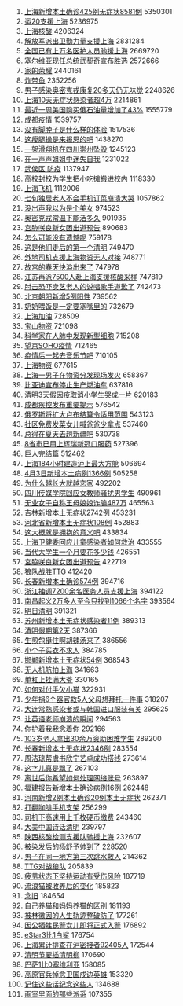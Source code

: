 1. [上海新增本土确诊425例无症状8581例](https://s.weibo.com//weibo?q=%23%E4%B8%8A%E6%B5%B7%E6%96%B0%E5%A2%9E%E6%9C%AC%E5%9C%9F%E7%A1%AE%E8%AF%8A425%E4%BE%8B%E6%97%A0%E7%97%87%E7%8A%B68581%E4%BE%8B%23&Refer=top) 5350301
2. [运20支援上海](https://s.weibo.com//weibo?q=%E8%BF%9020%E6%94%AF%E6%8F%B4%E4%B8%8A%E6%B5%B7&Refer=top) 5236975
3. [上海核酸](https://s.weibo.com//weibo?q=%23%E4%B8%8A%E6%B5%B7%E6%A0%B8%E9%85%B8%23&Refer=top) 4206324
4. [解放军派出卫勤力量支援上海](https://s.weibo.com//weibo?q=%23%E8%A7%A3%E6%94%BE%E5%86%9B%E6%B4%BE%E5%87%BA%E5%8D%AB%E5%8B%A4%E5%8A%9B%E9%87%8F%E6%94%AF%E6%8F%B4%E4%B8%8A%E6%B5%B7%23&Refer=top) 2831284
5. [全国已有上万名医护人员驰援上海](https://s.weibo.com//weibo?q=%23%E5%85%A8%E5%9B%BD%E5%B7%B2%E6%9C%89%E4%B8%8A%E4%B8%87%E5%90%8D%E5%8C%BB%E6%8A%A4%E4%BA%BA%E5%91%98%E9%A9%B0%E6%8F%B4%E4%B8%8A%E6%B5%B7%23&Refer=top) 2669720
6. [塞尔维亚现任总统武契奇宣布胜选](https://s.weibo.com//weibo?q=%23%E5%A1%9E%E5%B0%94%E7%BB%B4%E4%BA%9A%E7%8E%B0%E4%BB%BB%E6%80%BB%E7%BB%9F%E6%AD%A6%E5%A5%91%E5%A5%87%E5%AE%A3%E5%B8%83%E8%83%9C%E9%80%89%23&Refer=top) 2572666
7. [家的荣耀](https://s.weibo.com//weibo?q=%23%E5%AE%B6%E7%9A%84%E8%8D%A3%E8%80%80%23&Refer=top) 2440161
8. [炸带鱼](https://s.weibo.com//weibo?q=%E7%82%B8%E5%B8%A6%E9%B1%BC&Refer=top) 2352256
9. [男子感染奥密克戎康复20多天仍无味觉](https://s.weibo.com//weibo?q=%23%E7%94%B7%E5%AD%90%E6%84%9F%E6%9F%93%E5%A5%A5%E5%AF%86%E5%85%8B%E6%88%8E%E5%BA%B7%E5%A4%8D20%E5%A4%9A%E5%A4%A9%E4%BB%8D%E6%97%A0%E5%91%B3%E8%A7%89%23&Refer=top) 2248626
10. [上海10天无症状感染者超4万](https://s.weibo.com//weibo?q=%23%E4%B8%8A%E6%B5%B710%E5%A4%A9%E6%97%A0%E7%97%87%E7%8A%B6%E6%84%9F%E6%9F%93%E8%80%85%E8%B6%854%E4%B8%87%23&Refer=top) 2214861
11. [最近一周美国购买俄石油量增加了43%](https://s.weibo.com//weibo?q=%23%E6%9C%80%E8%BF%91%E4%B8%80%E5%91%A8%E7%BE%8E%E5%9B%BD%E8%B4%AD%E4%B9%B0%E4%BF%84%E7%9F%B3%E6%B2%B9%E9%87%8F%E5%A2%9E%E5%8A%A0%E4%BA%8643%25%23&Refer=top) 1555779
12. [成都疫情](https://s.weibo.com//weibo?q=%23%E6%88%90%E9%83%BD%E7%96%AB%E6%83%85%23&Refer=top) 1539757
13. [没有脚脖子是什么样的体验](https://s.weibo.com//weibo?q=%23%E6%B2%A1%E6%9C%89%E8%84%9A%E8%84%96%E5%AD%90%E6%98%AF%E4%BB%80%E4%B9%88%E6%A0%B7%E7%9A%84%E4%BD%93%E9%AA%8C%23&Refer=top) 1517536
14. [这瘦腿操是来报恩的吧](https://s.weibo.com//weibo?q=%23%E8%BF%99%E7%98%A6%E8%85%BF%E6%93%8D%E6%98%AF%E6%9D%A5%E6%8A%A5%E6%81%A9%E7%9A%84%E5%90%A7%23&Refer=top) 1438270
15. [一架滑翔机在四川崇州坠毁](https://s.weibo.com//weibo?q=%23%E4%B8%80%E6%9E%B6%E6%BB%91%E7%BF%94%E6%9C%BA%E5%9C%A8%E5%9B%9B%E5%B7%9D%E5%B4%87%E5%B7%9E%E5%9D%A0%E6%AF%81%23&Refer=top) 1245123
16. [在一声声姐姐中迷失自我](https://s.weibo.com//weibo?q=%23%E5%9C%A8%E4%B8%80%E5%A3%B0%E5%A3%B0%E5%A7%90%E5%A7%90%E4%B8%AD%E8%BF%B7%E5%A4%B1%E8%87%AA%E6%88%91%23&Refer=top) 1231022
17. [武侯区 防疫](https://s.weibo.com//weibo?q=%E6%AD%A6%E4%BE%AF%E5%8C%BA%20%E9%98%B2%E7%96%AB&Refer=top) 1137947
18. [高校封校为学生把小吃摊搬进校内](https://s.weibo.com//weibo?q=%23%E9%AB%98%E6%A0%A1%E5%B0%81%E6%A0%A1%E4%B8%BA%E5%AD%A6%E7%94%9F%E6%8A%8A%E5%B0%8F%E5%90%83%E6%91%8A%E6%90%AC%E8%BF%9B%E6%A0%A1%E5%86%85%23&Refer=top) 1118330
19. [上海飞机](https://s.weibo.com//weibo?q=%23%E4%B8%8A%E6%B5%B7%E9%A3%9E%E6%9C%BA%23&Refer=top) 1112006
20. [七旬独居老人不会手机订菜崩溃大哭](https://s.weibo.com//weibo?q=%23%E4%B8%83%E6%97%AC%E7%8B%AC%E5%B1%85%E8%80%81%E4%BA%BA%E4%B8%8D%E4%BC%9A%E6%89%8B%E6%9C%BA%E8%AE%A2%E8%8F%9C%E5%B4%A9%E6%BA%83%E5%A4%A7%E5%93%AD%23&Refer=top) 1057862
21. [没出声我以为是个美女](https://s.weibo.com//weibo?q=%23%E6%B2%A1%E5%87%BA%E5%A3%B0%E6%88%91%E4%BB%A5%E4%B8%BA%E6%98%AF%E4%B8%AA%E7%BE%8E%E5%A5%B3%23&Refer=top) 974523
22. [奥密克戎常温下能活多久](https://s.weibo.com//weibo?q=%23%E5%A5%A5%E5%AF%86%E5%85%8B%E6%88%8E%E5%B8%B8%E6%B8%A9%E4%B8%8B%E8%83%BD%E6%B4%BB%E5%A4%9A%E4%B9%85%23&Refer=top) 901935
23. [宫胁咲良新女团出道预告](https://s.weibo.com//weibo?q=%23%E5%AE%AB%E8%83%81%E5%92%B2%E8%89%AF%E6%96%B0%E5%A5%B3%E5%9B%A2%E5%87%BA%E9%81%93%E9%A2%84%E5%91%8A%23&Refer=top) 890683
24. [怎么可能没有遗憾呢](https://s.weibo.com//weibo?q=%23%E6%80%8E%E4%B9%88%E5%8F%AF%E8%83%BD%E6%B2%A1%E6%9C%89%E9%81%97%E6%86%BE%E5%91%A2%23&Refer=top) 759178
25. [这是他们走后的第一个清明](https://s.weibo.com//weibo?q=%23%E8%BF%99%E6%98%AF%E4%BB%96%E4%BB%AC%E8%B5%B0%E5%90%8E%E7%9A%84%E7%AC%AC%E4%B8%80%E4%B8%AA%E6%B8%85%E6%98%8E%23&Refer=top) 749470
26. [外地司机支援上海物资无人对接](https://s.weibo.com//weibo?q=%23%E5%A4%96%E5%9C%B0%E5%8F%B8%E6%9C%BA%E6%94%AF%E6%8F%B4%E4%B8%8A%E6%B5%B7%E7%89%A9%E8%B5%84%E6%97%A0%E4%BA%BA%E5%AF%B9%E6%8E%A5%23&Refer=top) 748771
27. [故宫的春天快溢出来了](https://s.weibo.com//weibo?q=%23%E6%95%85%E5%AE%AB%E7%9A%84%E6%98%A5%E5%A4%A9%E5%BF%AB%E6%BA%A2%E5%87%BA%E6%9D%A5%E4%BA%86%23&Refer=top) 747978
28. [江苏再派7500人赴上海支援核酸采样](https://s.weibo.com//weibo?q=%23%E6%B1%9F%E8%8B%8F%E5%86%8D%E6%B4%BE7500%E4%BA%BA%E8%B5%B4%E4%B8%8A%E6%B5%B7%E6%94%AF%E6%8F%B4%E6%A0%B8%E9%85%B8%E9%87%87%E6%A0%B7%23&Refer=top) 747819
29. [肘击恐吓卖艺老人的说唱歌手道歉了](https://s.weibo.com//weibo?q=%23%E8%82%98%E5%87%BB%E6%81%90%E5%90%93%E5%8D%96%E8%89%BA%E8%80%81%E4%BA%BA%E7%9A%84%E8%AF%B4%E5%94%B1%E6%AD%8C%E6%89%8B%E9%81%93%E6%AD%89%E4%BA%86%23&Refer=top) 742473
30. [北京朝阳新增5例阳性](https://s.weibo.com//weibo?q=%23%E5%8C%97%E4%BA%AC%E6%9C%9D%E9%98%B3%E6%96%B0%E5%A2%9E5%E4%BE%8B%E9%98%B3%E6%80%A7%23&Refer=top) 739562
31. [奶奶喂饭是一定要塞嘴里的](https://s.weibo.com//weibo?q=%23%E5%A5%B6%E5%A5%B6%E5%96%82%E9%A5%AD%E6%98%AF%E4%B8%80%E5%AE%9A%E8%A6%81%E5%A1%9E%E5%98%B4%E9%87%8C%E7%9A%84%23&Refer=top) 732679
32. [上海加油](https://s.weibo.com//weibo?q=%23%E4%B8%8A%E6%B5%B7%E5%8A%A0%E6%B2%B9%23&Refer=top) 728509
33. [宝山物资](https://s.weibo.com//weibo?q=%E5%AE%9D%E5%B1%B1%E7%89%A9%E8%B5%84&Refer=top) 721098
34. [科学家在人肺中发现新型细胞](https://s.weibo.com//weibo?q=%23%E7%A7%91%E5%AD%A6%E5%AE%B6%E5%9C%A8%E4%BA%BA%E8%82%BA%E4%B8%AD%E5%8F%91%E7%8E%B0%E6%96%B0%E5%9E%8B%E7%BB%86%E8%83%9E%23&Refer=top) 715208
35. [望京SOHO疫情](https://s.weibo.com//weibo?q=%E6%9C%9B%E4%BA%ACSOHO%E7%96%AB%E6%83%85&Refer=top) 712465
36. [疫情后一起去音乐节吧](https://s.weibo.com//weibo?q=%23%E7%96%AB%E6%83%85%E5%90%8E%E4%B8%80%E8%B5%B7%E5%8E%BB%E9%9F%B3%E4%B9%90%E8%8A%82%E5%90%A7%23&Refer=top) 710105
37. [上海物资](https://s.weibo.com//weibo?q=%23%E4%B8%8A%E6%B5%B7%E7%89%A9%E8%B5%84%23&Refer=top) 677615
38. [上海一男子在物资分发现场发火](https://s.weibo.com//weibo?q=%23%E4%B8%8A%E6%B5%B7%E4%B8%80%E7%94%B7%E5%AD%90%E5%9C%A8%E7%89%A9%E8%B5%84%E5%88%86%E5%8F%91%E7%8E%B0%E5%9C%BA%E5%8F%91%E7%81%AB%23&Refer=top) 658367
39. [比亚迪宣布停止生产燃油车](https://s.weibo.com//weibo?q=%23%E6%AF%94%E4%BA%9A%E8%BF%AA%E5%AE%A3%E5%B8%83%E5%81%9C%E6%AD%A2%E7%94%9F%E4%BA%A7%E7%87%83%E6%B2%B9%E8%BD%A6%23&Refer=top) 637816
40. [清明3天假因疫取消小学生哭成一片](https://s.weibo.com//weibo?q=%23%E6%B8%85%E6%98%8E3%E5%A4%A9%E5%81%87%E5%9B%A0%E7%96%AB%E5%8F%96%E6%B6%88%E5%B0%8F%E5%AD%A6%E7%94%9F%E5%93%AD%E6%88%90%E4%B8%80%E7%89%87%23&Refer=top) 620183
41. [成都疾控发布重要提示](https://s.weibo.com//weibo?q=%23%E6%88%90%E9%83%BD%E7%96%BE%E6%8E%A7%E5%8F%91%E5%B8%83%E9%87%8D%E8%A6%81%E6%8F%90%E7%A4%BA%23&Refer=top) 576542
42. [俄罗斯将扩大卢布结算令适用范围](https://s.weibo.com//weibo?q=%23%E4%BF%84%E7%BD%97%E6%96%AF%E5%B0%86%E6%89%A9%E5%A4%A7%E5%8D%A2%E5%B8%83%E7%BB%93%E7%AE%97%E4%BB%A4%E9%80%82%E7%94%A8%E8%8C%83%E5%9B%B4%23&Refer=top) 543123
43. [社区免费发菜女儿喊爸爸少拿点](https://s.weibo.com//weibo?q=%23%E7%A4%BE%E5%8C%BA%E5%85%8D%E8%B4%B9%E5%8F%91%E8%8F%9C%E5%A5%B3%E5%84%BF%E5%96%8A%E7%88%B8%E7%88%B8%E5%B0%91%E6%8B%BF%E7%82%B9%23&Refer=top) 537460
44. [总得在夏天去趟新疆吧](https://s.weibo.com//weibo?q=%23%E6%80%BB%E5%BE%97%E5%9C%A8%E5%A4%8F%E5%A4%A9%E5%8E%BB%E8%B6%9F%E6%96%B0%E7%96%86%E5%90%A7%23&Refer=top) 530738
45. [8省市已用上辉瑞新冠口服药](https://s.weibo.com//weibo?q=%238%E7%9C%81%E5%B8%82%E5%B7%B2%E7%94%A8%E4%B8%8A%E8%BE%89%E7%91%9E%E6%96%B0%E5%86%A0%E5%8F%A3%E6%9C%8D%E8%8D%AF%23&Refer=top) 527396
46. [巨人完结篇](https://s.weibo.com//weibo?q=%23%E5%B7%A8%E4%BA%BA%E5%AE%8C%E7%BB%93%E7%AF%87%23&Refer=top) 512462
47. [上海184小时建造沪上最大方舱](https://s.weibo.com//weibo?q=%23%E4%B8%8A%E6%B5%B7184%E5%B0%8F%E6%97%B6%E5%BB%BA%E9%80%A0%E6%B2%AA%E4%B8%8A%E6%9C%80%E5%A4%A7%E6%96%B9%E8%88%B1%23&Refer=top) 506694
48. [4月3日新增本土病例1366例](https://s.weibo.com//weibo?q=%234%E6%9C%883%E6%97%A5%E6%96%B0%E5%A2%9E%E6%9C%AC%E5%9C%9F%E7%97%85%E4%BE%8B1366%E4%BE%8B%23&Refer=top) 505258
49. [为什么越长大就越恋家](https://s.weibo.com//weibo?q=%23%E4%B8%BA%E4%BB%80%E4%B9%88%E8%B6%8A%E9%95%BF%E5%A4%A7%E5%B0%B1%E8%B6%8A%E6%81%8B%E5%AE%B6%23&Refer=top) 492202
50. [四川传媒学院回应女教师骚扰男学生](https://s.weibo.com//weibo?q=%23%E5%9B%9B%E5%B7%9D%E4%BC%A0%E5%AA%92%E5%AD%A6%E9%99%A2%E5%9B%9E%E5%BA%94%E5%A5%B3%E6%95%99%E5%B8%88%E9%AA%9A%E6%89%B0%E7%94%B7%E5%AD%A6%E7%94%9F%23&Refer=top) 490961
51. [无业女子自称王母娘娘诈骗487万](https://s.weibo.com//weibo?q=%23%E6%97%A0%E4%B8%9A%E5%A5%B3%E5%AD%90%E8%87%AA%E7%A7%B0%E7%8E%8B%E6%AF%8D%E5%A8%98%E5%A8%98%E8%AF%88%E9%AA%97487%E4%B8%87%23&Refer=top) 465563
52. [吉林新增本土无症状2742例](https://s.weibo.com//weibo?q=%23%E5%90%89%E6%9E%97%E6%96%B0%E5%A2%9E%E6%9C%AC%E5%9C%9F%E6%97%A0%E7%97%87%E7%8A%B62742%E4%BE%8B%23&Refer=top) 453231
53. [河北省新增本土无症状108例](https://s.weibo.com//weibo?q=%23%E6%B2%B3%E5%8C%97%E7%9C%81%E6%96%B0%E5%A2%9E%E6%9C%AC%E5%9C%9F%E6%97%A0%E7%97%87%E7%8A%B6108%E4%BE%8B%23&Refer=top) 452883
54. [这大概就是拥抱的意义吧](https://s.weibo.com//weibo?q=%23%E8%BF%99%E5%A4%A7%E6%A6%82%E5%B0%B1%E6%98%AF%E6%8B%A5%E6%8A%B1%E7%9A%84%E6%84%8F%E4%B9%89%E5%90%A7%23&Refer=top) 433834
55. [上海卫健委回应儿童感染者如何救治](https://s.weibo.com//weibo?q=%23%E4%B8%8A%E6%B5%B7%E5%8D%AB%E5%81%A5%E5%A7%94%E5%9B%9E%E5%BA%94%E5%84%BF%E7%AB%A5%E6%84%9F%E6%9F%93%E8%80%85%E5%A6%82%E4%BD%95%E6%95%91%E6%B2%BB%23&Refer=top) 433555
56. [当代大学生一个月要花多少钱](https://s.weibo.com//weibo?q=%23%E5%BD%93%E4%BB%A3%E5%A4%A7%E5%AD%A6%E7%94%9F%E4%B8%80%E4%B8%AA%E6%9C%88%E8%A6%81%E8%8A%B1%E5%A4%9A%E5%B0%91%E9%92%B1%23&Refer=top) 426551
57. [宮脇咲良新女团出道预告](https://s.weibo.com//weibo?q=%23%E5%AE%AE%E8%84%87%E5%92%B2%E8%89%AF%E6%96%B0%E5%A5%B3%E5%9B%A2%E5%87%BA%E9%81%93%E9%A2%84%E5%91%8A%23&Refer=top) 422719
58. [狼队战胜TTG](https://s.weibo.com//weibo?q=%23%E7%8B%BC%E9%98%9F%E6%88%98%E8%83%9CTTG%23&Refer=top) 412420
59. [长春新增本土确诊574例](https://s.weibo.com//weibo?q=%23%E9%95%BF%E6%98%A5%E6%96%B0%E5%A2%9E%E6%9C%AC%E5%9C%9F%E7%A1%AE%E8%AF%8A574%E4%BE%8B%23&Refer=top) 394716
60. [浙江抽调7200余名医务人员支援上海](https://s.weibo.com//weibo?q=%23%E6%B5%99%E6%B1%9F%E6%8A%BD%E8%B0%837200%E4%BD%99%E5%90%8D%E5%8C%BB%E5%8A%A1%E4%BA%BA%E5%91%98%E6%94%AF%E6%8F%B4%E4%B8%8A%E6%B5%B7%23&Refer=top) 394122
61. [南昌起义2万多人至今只找到1066个名字](https://s.weibo.com//weibo?q=%23%E5%8D%97%E6%98%8C%E8%B5%B7%E4%B9%892%E4%B8%87%E5%A4%9A%E4%BA%BA%E8%87%B3%E4%BB%8A%E5%8F%AA%E6%89%BE%E5%88%B01066%E4%B8%AA%E5%90%8D%E5%AD%97%23&Refer=top) 393564
62. [明日清明](https://s.weibo.com//weibo?q=%E6%98%8E%E6%97%A5%E6%B8%85%E6%98%8E&Refer=top) 391321
63. [苏州新增本土无症状感染者11例](https://s.weibo.com//weibo?q=%23%E8%8B%8F%E5%B7%9E%E6%96%B0%E5%A2%9E%E6%9C%AC%E5%9C%9F%E6%97%A0%E7%97%87%E7%8A%B6%E6%84%9F%E6%9F%93%E8%80%8511%E4%BE%8B%23&Refer=top) 389313
64. [清明假期第2天](https://s.weibo.com//weibo?q=%23%E6%B8%85%E6%98%8E%E5%81%87%E6%9C%9F%E7%AC%AC2%E5%A4%A9%23&Refer=top) 387366
65. [生煎包挺住啊胡辣汤来了](https://s.weibo.com//weibo?q=%23%E7%94%9F%E7%85%8E%E5%8C%85%E6%8C%BA%E4%BD%8F%E5%95%8A%E8%83%A1%E8%BE%A3%E6%B1%A4%E6%9D%A5%E4%BA%86%23&Refer=top) 386556
66. [小个子买衣不求人](https://s.weibo.com//weibo?q=%23%E5%B0%8F%E4%B8%AA%E5%AD%90%E4%B9%B0%E8%A1%A3%E4%B8%8D%E6%B1%82%E4%BA%BA%23&Refer=top) 384785
67. [邯郸新增本土无症状54例](https://s.weibo.com//weibo?q=%23%E9%82%AF%E9%83%B8%E6%96%B0%E5%A2%9E%E6%9C%AC%E5%9C%9F%E6%97%A0%E7%97%87%E7%8A%B654%E4%BE%8B%23&Refer=top) 368543
68. [无人机航拍上海](https://s.weibo.com//weibo?q=%23%E6%97%A0%E4%BA%BA%E6%9C%BA%E8%88%AA%E6%8B%8D%E4%B8%8A%E6%B5%B7%23&Refer=top) 341663
69. [单杠上挂满大爷](https://s.weibo.com//weibo?q=%23%E5%8D%95%E6%9D%A0%E4%B8%8A%E6%8C%82%E6%BB%A1%E5%A4%A7%E7%88%B7%23&Refer=top) 330165
70. [如何对付手欠小猫](https://s.weibo.com//weibo?q=%23%E5%A6%82%E4%BD%95%E5%AF%B9%E4%BB%98%E6%89%8B%E6%AC%A0%E5%B0%8F%E7%8C%AB%23&Refer=top) 322931
71. [少年捐6个器官救5人父母想拜托一件事](https://s.weibo.com//weibo?q=%23%E5%B0%91%E5%B9%B4%E6%8D%906%E4%B8%AA%E5%99%A8%E5%AE%98%E6%95%915%E4%BA%BA%E7%88%B6%E6%AF%8D%E6%83%B3%E6%8B%9C%E6%89%98%E4%B8%80%E4%BB%B6%E4%BA%8B%23&Refer=top) 318207
72. [大连常熟感染者或与韩国进口服装有关](https://s.weibo.com//weibo?q=%23%E5%A4%A7%E8%BF%9E%E5%B8%B8%E7%86%9F%E6%84%9F%E6%9F%93%E8%80%85%E6%88%96%E4%B8%8E%E9%9F%A9%E5%9B%BD%E8%BF%9B%E5%8F%A3%E6%9C%8D%E8%A3%85%E6%9C%89%E5%85%B3%23&Refer=top) 295625
73. [让英语老师崩溃的瞬间](https://s.weibo.com//weibo?q=%23%E8%AE%A9%E8%8B%B1%E8%AF%AD%E8%80%81%E5%B8%88%E5%B4%A9%E6%BA%83%E7%9A%84%E7%9E%AC%E9%97%B4%23&Refer=top) 294563
74. [你护着我我念着你](https://s.weibo.com//weibo?q=%23%E4%BD%A0%E6%8A%A4%E7%9D%80%E6%88%91%E6%88%91%E5%BF%B5%E7%9D%80%E4%BD%A0%23&Refer=top) 292166
75. [103岁老人拿出30余万资助困难学生](https://s.weibo.com//weibo?q=%23103%E5%B2%81%E8%80%81%E4%BA%BA%E6%8B%BF%E5%87%BA30%E4%BD%99%E4%B8%87%E8%B5%84%E5%8A%A9%E5%9B%B0%E9%9A%BE%E5%AD%A6%E7%94%9F%23&Refer=top) 289200
76. [长春新增本土无症状2346例](https://s.weibo.com//weibo?q=%23%E9%95%BF%E6%98%A5%E6%96%B0%E5%A2%9E%E6%9C%AC%E5%9C%9F%E6%97%A0%E7%97%87%E7%8A%B62346%E4%BE%8B%23&Refer=top) 283554
77. [周洁琼帮虞书欣宁艺卓成功搭线](https://s.weibo.com//weibo?q=%23%E5%91%A8%E6%B4%81%E7%90%BC%E5%B8%AE%E8%99%9E%E4%B9%A6%E6%AC%A3%E5%AE%81%E8%89%BA%E5%8D%93%E6%88%90%E5%8A%9F%E6%90%AD%E7%BA%BF%23&Refer=top) 273614
78. [这字儿真是飘了](https://s.weibo.com//weibo?q=%23%E8%BF%99%E5%AD%97%E5%84%BF%E7%9C%9F%E6%98%AF%E9%A3%98%E4%BA%86%23&Refer=top) 267103
79. [离世后你希望如何处理网络账号](https://s.weibo.com//weibo?q=%23%E7%A6%BB%E4%B8%96%E5%90%8E%E4%BD%A0%E5%B8%8C%E6%9C%9B%E5%A6%82%E4%BD%95%E5%A4%84%E7%90%86%E7%BD%91%E7%BB%9C%E8%B4%A6%E5%8F%B7%23&Refer=top) 263897
80. [福建报告新增本土确诊病例16例](https://s.weibo.com//weibo?q=%23%E7%A6%8F%E5%BB%BA%E6%8A%A5%E5%91%8A%E6%96%B0%E5%A2%9E%E6%9C%AC%E5%9C%9F%E7%A1%AE%E8%AF%8A%E7%97%85%E4%BE%8B16%E4%BE%8B%23&Refer=top) 262448
81. [河南新增2例本土确诊20例本土无症状](https://s.weibo.com//weibo?q=%23%E6%B2%B3%E5%8D%97%E6%96%B0%E5%A2%9E2%E4%BE%8B%E6%9C%AC%E5%9C%9F%E7%A1%AE%E8%AF%8A20%E4%BE%8B%E6%9C%AC%E5%9C%9F%E6%97%A0%E7%97%87%E7%8A%B6%23&Refer=top) 262371
82. [打翻咖啡手机支架](https://s.weibo.com//weibo?q=%23%E6%89%93%E7%BF%BB%E5%92%96%E5%95%A1%E6%89%8B%E6%9C%BA%E6%94%AF%E6%9E%B6%23&Refer=top) 256299
83. [司机下高速用上千枚硬币缴费](https://s.weibo.com//weibo?q=%23%E5%8F%B8%E6%9C%BA%E4%B8%8B%E9%AB%98%E9%80%9F%E7%94%A8%E4%B8%8A%E5%8D%83%E6%9E%9A%E7%A1%AC%E5%B8%81%E7%BC%B4%E8%B4%B9%23&Refer=top) 243460
84. [大美中国诗话清明](https://s.weibo.com//weibo?q=%23%E5%A4%A7%E7%BE%8E%E4%B8%AD%E5%9B%BD%E8%AF%97%E8%AF%9D%E6%B8%85%E6%98%8E%23&Refer=top) 239797
85. [陕西核酸检测支援队驰援上海](https://s.weibo.com//weibo?q=%23%E9%99%95%E8%A5%BF%E6%A0%B8%E9%85%B8%E6%A3%80%E6%B5%8B%E6%94%AF%E6%8F%B4%E9%98%9F%E9%A9%B0%E6%8F%B4%E4%B8%8A%E6%B5%B7%23&Refer=top) 232607
86. [被染发后的杨舒予帅到了](https://s.weibo.com//weibo?q=%23%E8%A2%AB%E6%9F%93%E5%8F%91%E5%90%8E%E7%9A%84%E6%9D%A8%E8%88%92%E4%BA%88%E5%B8%85%E5%88%B0%E4%BA%86%23&Refer=top) 228520
87. [男子在同一地方第三次跳水救人](https://s.weibo.com//weibo?q=%23%E7%94%B7%E5%AD%90%E5%9C%A8%E5%90%8C%E4%B8%80%E5%9C%B0%E6%96%B9%E7%AC%AC%E4%B8%89%E6%AC%A1%E8%B7%B3%E6%B0%B4%E6%95%91%E4%BA%BA%23&Refer=top) 214362
88. [TTG对战狼队](https://s.weibo.com//weibo?q=%23TTG%E5%AF%B9%E6%88%98%E7%8B%BC%E9%98%9F%23&Refer=top) 205839
89. [疲劳状态下坚持运动有受伤风险](https://s.weibo.com//weibo?q=%23%E7%96%B2%E5%8A%B3%E7%8A%B6%E6%80%81%E4%B8%8B%E5%9D%9A%E6%8C%81%E8%BF%90%E5%8A%A8%E6%9C%89%E5%8F%97%E4%BC%A4%E9%A3%8E%E9%99%A9%23&Refer=top) 187719
90. [流浪猫被收养后的变化](https://s.weibo.com//weibo?q=%23%E6%B5%81%E6%B5%AA%E7%8C%AB%E8%A2%AB%E6%94%B6%E5%85%BB%E5%90%8E%E7%9A%84%E5%8F%98%E5%8C%96%23&Refer=top) 185823
91. [念旧](https://s.weibo.com//weibo?q=%E5%BF%B5%E6%97%A7&Refer=top) 184654
92. [自己养猫和妈妈养猫的区别](https://s.weibo.com//weibo?q=%23%E8%87%AA%E5%B7%B1%E5%85%BB%E7%8C%AB%E5%92%8C%E5%A6%88%E5%A6%88%E5%85%BB%E7%8C%AB%E7%9A%84%E5%8C%BA%E5%88%AB%23&Refer=top) 181193
93. [被林徽因的人生轨迹整破防了](https://s.weibo.com//weibo?q=%23%E8%A2%AB%E6%9E%97%E5%BE%BD%E5%9B%A0%E7%9A%84%E4%BA%BA%E7%94%9F%E8%BD%A8%E8%BF%B9%E6%95%B4%E7%A0%B4%E9%98%B2%E4%BA%86%23&Refer=top) 177261
94. [因公牺牲民警女儿即将正式入警](https://s.weibo.com//weibo?q=%23%E5%9B%A0%E5%85%AC%E7%89%BA%E7%89%B2%E6%B0%91%E8%AD%A6%E5%A5%B3%E5%84%BF%E5%8D%B3%E5%B0%86%E6%AD%A3%E5%BC%8F%E5%85%A5%E8%AD%A6%23&Refer=top) 176892
95. [eStar3比1白鲨](https://s.weibo.com//weibo?q=eStar3%E6%AF%941%E7%99%BD%E9%B2%A8&Refer=top) 176754
96. [上海累计排查在沪密接者92405人](https://s.weibo.com//weibo?q=%E4%B8%8A%E6%B5%B7%E7%B4%AF%E8%AE%A1%E6%8E%92%E6%9F%A5%E5%9C%A8%E6%B2%AA%E5%AF%86%E6%8E%A5%E8%80%8592405%E4%BA%BA&Refer=top) 172544
97. [清明节要插清明柳](https://s.weibo.com//weibo?q=%23%E6%B8%85%E6%98%8E%E8%8A%82%E8%A6%81%E6%8F%92%E6%B8%85%E6%98%8E%E6%9F%B3%23&Refer=top) 170690
98. [巴萨1比0塞维利亚](https://s.weibo.com//weibo?q=%23%E5%B7%B4%E8%90%A81%E6%AF%940%E5%A1%9E%E7%BB%B4%E5%88%A9%E4%BA%9A%23&Refer=top) 158085
99. [高原官兵悼念卫国戍边英雄](https://s.weibo.com//weibo?q=%23%E9%AB%98%E5%8E%9F%E5%AE%98%E5%85%B5%E6%82%BC%E5%BF%B5%E5%8D%AB%E5%9B%BD%E6%88%8D%E8%BE%B9%E8%8B%B1%E9%9B%84%23&Refer=top) 153320
100. [记住这些话纪念这些人](https://s.weibo.com//weibo?q=%23%E8%AE%B0%E4%BD%8F%E8%BF%99%E4%BA%9B%E8%AF%9D%E7%BA%AA%E5%BF%B5%E8%BF%99%E4%BA%9B%E4%BA%BA%23&Refer=top) 134688
101. [画室里面的那些派系](https://s.weibo.com//weibo?q=%23%E7%94%BB%E5%AE%A4%E9%87%8C%E9%9D%A2%E7%9A%84%E9%82%A3%E4%BA%9B%E6%B4%BE%E7%B3%BB%23&Refer=top) 107355
